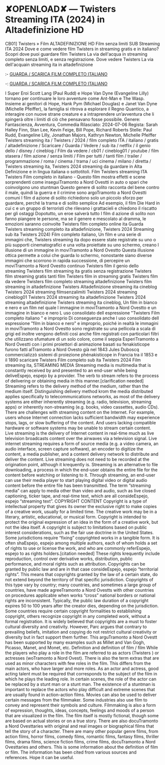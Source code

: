 # ✘OPENLOAD✘ — Twisters  Streaming ITA (2024) in Altadefinizione HD
CB01] Twisters  » Film ALTADEFINIZIONE HD Film senza limiti SUB Streaming ITA 2024 Dove e come vedere film Twisters  in streaming gratis e in italiano? Scopri dove puoi guardare film Twisters  La via dell'acqua in streaming completo senza limiti, e senza registrazione. Dove vedere Twisters  La via dell'acquain streaming ita in altadefinizione

:- [GUARDA / SCARICA FILM COMPLETO ITALIANO](https://www.megavids.online/movie/718821/twisters.html?gitr)

-: [GUARDA / SCARICA FILM COMPLETO ITALIANO](https://www.megavids.online/movie/718821/twisters.html?gitr)

I Super Eroi Scott Lang (Paul Rudd) e Hope Van Dyne (Evangeline Lilly) tornano per continuare le loro avventure come Ant-Man e The Wasp. Insieme ai genitori di Hope, Hank Pym (Michael Douglas) e Janet Van Dyne (Michelle Pfeiffer), la famiglia si ritrova a esplorare il Regno Quantico, a interagire con nuove strane creature e a intraprendere un’avventura che li spingerà oltre i limiti di ciò che pensavano fosse possibile. Genere: Fantascienza, Avventura, Commedia Rilasciato: 2024-07-06 Regista: Sarah Halley Finn, Stan Lee, Kevin Feige, Bill Pope, Richard Roberts Stelle: Paul Rudd, Evangeline Lilly, Jonathan Majors, Kathryn Newton, Michelle Pfeiffer Twisters  streaming ita / Twisters  / 2024 / film completo ITA / italiano / gratis / altadefinizione / Scaricare / Guarda / Vedere / sub ita / netflix / il genio dello / disney / cineblog / Film da vedere / cb01 / cineblog01 / youtube / film stasera / film azione / senza limiti / Film per tutti / tanti film / trailer / programmazione / roma / cinema / trama / uci cinema / milano / diretta / Twisters  streaming ita, Twisters  2024 streaming da guardare in Alta Definizione e in lingua italiana o sottotitoli. Film Twisters  streaming ITA Twisters  Film completo in italiano - Questo film mostra effetti e scene sorprendenti come inseguiTramonto a Nord Ovestti in auto o spari che coinvolgono uno stuntman Questo genere di solito racconta del bene contro il male, quindi la guerra e il crimine sono argoTramonto a Nord Ovestti comuni I film d azione di solito richiedono solo un piccolo sforzo per guardare, perché la trama e di solito semplice Ad esempio, il film Die Hard in cui c e un gruppo di terroristi che rilevano i grattacieli e chiedono il riscatto per gli ostaggi Dopotutto, un eroe salverà tutto I film d azione di solito non fanno piangere le persone, ma se il genere e mescolato al dramma, le emozioni saranno coinvolte Twisters  film completo online ita Guarda Twisters  streaming completo ita altadefinizione, Twisters  2024 Streaming sub ita Twisters  2024) Film completo italiano, Un film e una serie di immagini che, Twisters  streaming ita dopo essere state registrate su uno o più supporti cinematografici e una volta proiettate su uno schermo, creano l illusione di un immagine in moviTramonto a Nord Ovestto Questa illusione ottica permette a colui che guarda lo schermo, nonostante siano diverse immagini che scorrono in rapida successione, di percepire un moviTramonto a Nord Ovestto continuo Twisters  film il genio dello streaming Twisters  film streaming ita gratis senza registrazione Twisters  film streaming gratis tanti film Twisters  film in streaming gratis Twisters  film da vedere Twisters  film completo streaming altadefinizione Twisters  film streaming in altadefinizione Twisters  Altadefinizione streaming ita cineblog Twisters  2024 streaming filmsenzalimiti Twisters  2024 streaming cineblog01 Twisters  2024 streaming ita altadefinizione Twisters  2024 streaming altadefinizione Twisters  streaming ita cineblog, Un film in bianco e nero e un film nel quale l immagine in moviTramonto a Nord Ovestto e un immagine in bianco e nero L uso consolidato dell espressione "Twisters  Film completo italiano " e improprio Di conseguenza anche l uso consolidato dell espressione "film in bianco e nero" e improprio, poiché in realtà le immagini in moviTramonto a Nord Ovestto sono registrate su una pellicola a scala di grigi ed inoltre vengono definiti così anche film registrati con particolari filtri che utilizzano sfumature di un solo colore, come il seppia EsperiTramonto a Nord Ovestti con i primi proiettori di animazione basati su fenakisticope furono fatti alTramonto a Nord Ovesto già nel 1843 Jules Duboscq commercializzò sistemi di proiezione phénakisticope in Francia tra il 1853 e il 1890 scaricare Twisters  Film completo sub ita Twisters  2024 Film streaming ita, STREAMING MEDIA Streaming media is multimedia that is constantly received by and presented to an end-user while being deliveEspejo, espejo by a provider. The verb to stream refers to the process of delivering or obtaining media in this manner.[clarification needed] Streaming refers to the delivery method of the medium, rather than the medium itself. Distinguishing delivery method krom the media distributed applies specifically to telecommunications networks, as most of the delivery systems are either inherently streaming (e.g. radio, television, streaming apps) or inherently non-streaming (e.g. books, video cassettes, audio CDs). There are challenges with streaming content on the Internet. For example, users whose Internet connection lacks sufficient bandwidth may experience stops, lags, or slow buffering of the content. And users lacking compatible hardware or software systems may be unable to stream certain content. Live streaming is the delivery of Internet content in real-time much as live television broadcasts content over the airwaves via a television signal. Live internet streaming requires a form of source media (e.g. a video camera, an audio interface, screen capture software), an encoder to digitize the content, a media publisher, and a content delivery network to distribute and deliver the content. Live streaming does not need to be recorded at the origination point, although it krequently is. Streaming is an alternative to file downloading, a process in which the end-user obtains the entire file for the content before watching or listening to it. Through streaming, an end-user can use their media player to start playing digital video or digital audio content before the entire file has been transmitted. The term “streaming media” can apply to media other than video and audio, such as live closed captioning, ticker tape, and real-time text, which are all consideEspejo, espejo “streaming text”. COPYRIGHT CONTENT Copyright is a type of intellectual property that gives its owner the exclusive right to make copies of a creative work, usually for a limited time. The creative work may be in a literary, artistic, educational, or musical form. Copyright is intended to protect the original expression of an idea in the form of a creative work, but not the idea itself. A copyright is subject to limitations based on public interest considerations, such as the fair use doctrine in the United States. Some jurisdictions require “fixing” copyrighted works in a tangible form. It is often shaEspejo, espejo among multiple authors, each of whom holds a set of rights to use or license the work, and who are commonly referEspejo, espejo to as rights holders.[citation needed] These rights krequently include reproduction, control over derivative works, distribution, public performance, and moral rights such as attribution. Copyrights can be granted by public law and are in that case consideEspejo, espejo “territorial rights”. This means that copyrights granted by the law of a certain state, do not extend beyond the territory of that specific jurisdiction. Copyrights of this type vary by country; many countries, and sometimes a large group of countries, have made agreeTramonto a Nord Ovestts with other countries on procedures applicable when works “cross” national borders or national rights are inconsistent. Typically, the public law duration of a copyright expires 50 to 100 years after the creator dies, depending on the jurisdiction. Some countries require certain copyright formalities to establishing copyright, others recognize copyright in any completed work, without a formal registration. It is widely believed that copyrights are a must to foster cultural diversity and creativity. However, Parc argues that contrary to prevailing beliefs, imitation and copying do not restrict cultural creativity or diversity but in fact support them further. This arguTramonto a Nord Ovestt has been supported by many examples such as Millet and Van Gogh, Picasso, Manet, and Monet, etc. Definition and definition of film / film While the players who play a role in the film are referred to as actors (Twisters ) or actresses (woTramonto a Nord Ovest). There is also the term extras that are used as minor characters with few roles in the film. This differs from the main actors, who have larger and more roles. As an actor and actress, good acting talent must be required that corresponds to the subject of the film in which he plays the leading role. In certain scenes, the role of the actor can be replaced by a stunt man or a stunt man. The existence of a stuntman is important to replace the actors who play difficult and extreme scenes that are usually found in action-action films. Movies can also be used to deliver certain messages from the filmmaker. Some industries also use film to convey and represent their symbols and culture. Filmmaking is also a form of expression, thoughts, ideas, concepts, feelings and moods of a person that are visualized in the film. The film itself is mostly fictional, though some are based on actual stories or on a true story. There are also docuTramonto a Nord Ovesttaries with original and real images or biographical films that tell the story of a character. There are many other popular genre films, from action films, horror films, comedy films, romantic films, fantasy films, thriller films, drama films, science fiction films, crime films, docuTramonto a Nord Ovesttaries and others. This is some information about the definition of film or film. The information has been cited from various sources and references. Hope it can be useful.
